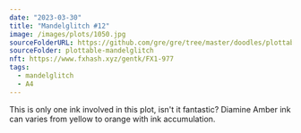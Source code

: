 ```yaml
---
date: "2023-03-30"
title: "Mandelglitch #12"
image: /images/plots/1050.jpg
sourceFolderURL: https://github.com/gre/gre/tree/master/doodles/plottable-mandelglitch
sourceFolder: plottable-mandelglitch
nft: https://www.fxhash.xyz/gentk/FX1-977
tags:
  - mandelglitch
  - A4
---
```


This is only one ink involved in this plot, isn't it fantastic? Diamine Amber ink can varies from yellow to orange with ink accumulation.

